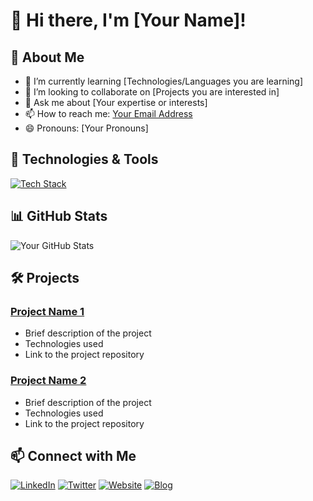 # 👋 Hi there, I'm [Your Name]!

## 🚀 About Me
- 🌱 I’m currently learning [Technologies/Languages you are learning]
- 👯 I’m looking to collaborate on [Projects you are interested in]
- 💬 Ask me about [Your expertise or interests]
- 📫 How to reach me: [Your Email Address](mailto:your_email@example.com)
- 😄 Pronouns: [Your Pronouns]

## 🔧 Technologies & Tools
[![Tech Stack](https://img.shields.io/badge/Stack-Your_Tech_Stack-blue)]()

## 📊 GitHub Stats
![Your GitHub Stats](https://github-readme-stats.vercel.app/api?username=your_username&show_icons=true&theme=radical)

## 🛠️ Projects
### [Project Name 1](link_to_project1) 
- Brief description of the project
- Technologies used
- Link to the project repository

### [Project Name 2](link_to_project2) 
- Brief description of the project
- Technologies used
- Link to the project repository

## 📫 Connect with Me
[![LinkedIn](https://img.shields.io/badge/LinkedIn-Your_LinkedIn_Profile-blue)](link_to_linkedin)
[![Twitter](https://img.shields.io/badge/Twitter-Your_Twitter_Profile-blue)](link_to_twitter)
[![Website](https://img.shields.io/badge/Website-Your_Website-blue)](link_to_website)
[![Blog](https://img.shields.io/badge/Blog-Your_Blog-blue)](link_to_blog)

